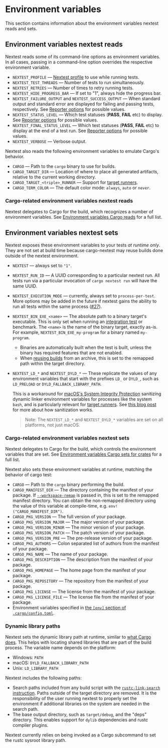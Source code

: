 # Environment variables

This section contains information about the environment variables nextest reads and sets.

## Environment variables nextest reads

Nextest reads some of its command-line options as environment variables. In all cases, passing in a command-line option overrides the respective environment variable.

- `NEXTEST_PROFILE` — [Nextest profile](configuration.md#profiles) to use while running tests.
- `NEXTEST_TEST_THREADS` — Number of tests to run simultaneously.
- `NEXTEST_RETRIES` — Number of times to retry running tests.
- `NEXTEST_HIDE_PROGRESS_BAR` — If set to "1", always hide the progress bar.
- `NEXTEST_FAILURE_OUTPUT` and `NEXTEST_SUCCESS_OUTPUT` — When standard output and standard error are displayed for failing and passing tests, respectively. See [Reporter options](other-options.md#reporter-options) for possible values.
- `NEXTEST_STATUS_LEVEL` — Which test statuses (**PASS**, **FAIL** etc) to display. See [Reporter options](other-options.md#reporter-options) for possible values.
- `NEXTEST_FINAL_STATUS_LEVEL` — Which test statuses (**PASS**, **FAIL** etc) to display at the end of a test run. See [Reporter options](other-options.md#reporter-options) for possible values.
- `NEXTEST_VERBOSE` — Verbose output.

Nextest also reads the following environment variables to emulate Cargo's behavior.

- `CARGO` — Path to the `cargo` binary to use for builds.
- `CARGO_TARGET_DIR` — Location of where to place all generated artifacts, relative to the current working directory.
- `CARGO_TARGET_<triple>_RUNNER` — Support for [target runners](target-runners.md).
- `CARGO_TERM_COLOR` — The default color mode: `always`, `auto` or `never`.

### Cargo-related environment variables nextest reads

Nextest delegates to Cargo for the build, which recognizes a number of environment variables. See [Environment variables Cargo reads](https://doc.rust-lang.org/cargo/reference/environment-variables.html#environment-variables-cargo-reads) for a full list.

## Environment variables nextest sets

Nextest exposes these environment variables to your tests _at runtime only_. They are not set at build time because cargo-nextest may reuse builds done outside of the nextest environment.

- `NEXTEST` — always set to `"1"`.
- `NEXTEST_RUN_ID` — A UUID corresponding to a particular nextest run. All tests run via a particular invocation of `cargo nextest run` will have the same UUID.
- `NEXTEST_EXECUTION_MODE` — currently, always set to `process-per-test`. More options may be added in the future if nextest gains the ability to run all tests within the same process ([#27]).
- `NEXTEST_BIN_EXE_<name>` — The absolute path to a binary target's executable. This is only set when running an [integration test] or benchmark. The `<name>` is the name of the binary target, exactly as-is. For example, `NEXTEST_BIN_EXE_my-program` for a binary named `my-program`.
  - Binaries are automatically built when the test is built, unless the binary has required features that are not enabled.
  - When [reusing builds](reusing-builds.md) from an archive, this is set to the remapped path within the target directory.
- `NEXTEST_LD_*` and `NEXTEST_DYLD_*` — These replicate the values of any environment variables that start with the prefixes `LD_` or `DYLD_`, such as `LD_PRELOAD` or `DYLD_FALLBACK_LIBRARY_PATH`.

  This is a workaround for [macOS's System Integrity Protection](https://developer.apple.com/library/archive/documentation/Security/Conceptual/System_Integrity_Protection_Guide/RuntimeProtections/RuntimeProtections.html) sanitizing dynamic linker environment variables for processes like the system `bash`, and is particularly relevant for [target runners](target-runners.md). See [this blog post](https://briandfoy.github.io/macos-s-system-integrity-protection-sanitizes-your-environment/) for more about how sanitization works.

  > Note: The `NEXTEST_LD_*` and `NEXTEST_DYLD_*` variables are set on all platforms, not just macOS.

[#27]: https://github.com/nextest-rs/nextest/issues/27
[integration test]: https://doc.rust-lang.org/cargo/reference/cargo-targets.html#integration-tests

### Cargo-related environment variables nextest sets

Nextest delegates to Cargo for the build, which controls the environment variables that are set. See [Environment variables Cargo sets for crates](https://doc.rust-lang.org/cargo/reference/environment-variables.html#environment-variables-cargo-sets-for-crates) for a full list.

Nextest also sets these environment variables at runtime, matching the behavior of cargo test:

- `CARGO` — Path to the `cargo` binary performing the build.
- `CARGO_MANIFEST_DIR` — The directory containing the manifest of your package. If [`--workspace-remap`](reusing-builds.md#specifying-a-new-location-for-the-workspace) is passed in, this is set to the remapped manifest directory. You can obtain the non-remapped directory using the value of this variable at compile-time, e.g. `env!("CARGO_MANIFEST_DIR")`.
- `CARGO_PKG_VERSION` — The full version of your package.
- `CARGO_PKG_VERSION_MAJOR` — The major version of your package.
- `CARGO_PKG_VERSION_MINOR` — The minor version of your package.
- `CARGO_PKG_VERSION_PATCH` — The patch version of your package.
- `CARGO_PKG_VERSION_PRE` — The pre-release version of your package.
- `CARGO_PKG_AUTHORS` — Colon separated list of authors from the manifest of your package.
- `CARGO_PKG_NAME` — The name of your package.
- `CARGO_PKG_DESCRIPTION` — The description from the manifest of your package.
- `CARGO_PKG_HOMEPAGE` — The home page from the manifest of your package.
- `CARGO_PKG_REPOSITORY` — The repository from the manifest of your package.
- `CARGO_PKG_LICENSE` — The license from the manifest of your package.
- `CARGO_PKG_LICENSE_FILE` — The license file from the manifest of your package.
- Environment variables specified in [the `[env]` section of `.cargo/config.toml`](https://doc.rust-lang.org/cargo/reference/config.html#env).

### Dynamic library paths

Nextest sets the dynamic library path at runtime, similar to [what Cargo does](https://doc.rust-lang.org/cargo/reference/environment-variables.html#dynamic-library-paths). This helps with locating shared libraries that are part of the build process. The variable name depends on the platform:

- Windows: `PATH`
- macOS: `DYLD_FALLBACK_LIBRARY_PATH`
- Unix: `LD_LIBRARY_PATH`

Nextest includes the following paths:

- Search paths included from any build script with the [`rustc-link-search` instruction]. Paths outside of the target directory are removed. It is the responsibility of the user running nextest to properly set the environment if additional libraries on the system are needed in the search path.
- The base output directory, such as `target/debug`, and the "deps" directory. This enables support for `dylib` dependencies and rustc compiler plugins.

Nextest currently relies on being invoked as a Cargo subcommand to set the rustc sysroot library path.

[`rustc-link-search` instruction]: https://doc.rust-lang.org/cargo/reference/build-scripts.html#rustc-link-search
